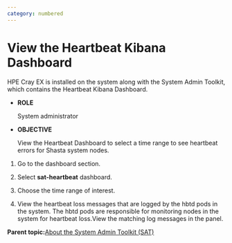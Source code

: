 ```yaml
---
category: numbered
---
```


# View the Heartbeat Kibana Dashboard

HPE Cray EX is installed on the system along with the System Admin Toolkit, which contains the Heartbeat Kibana Dashboard.

-   **ROLE**

    System administrator

-   **OBJECTIVE**

    View the Heartbeat Dashboard to select a time range to see heartbeat errors for Shasta system nodes.


1.  Go to the dashboard section.

2.  Select **sat-heartbeat** dashboard.

3.  Choose the time range of interest.

4.  View the heartbeat loss messages that are logged by the hbtd pods in the system. The hbtd pods are responsible for monitoring nodes in the system for heartbeat loss.View the matching log messages in the panel.


**Parent topic:**[About the System Admin Toolkit \(SAT\)](About_the_System_Admin_Toolkit.md)

